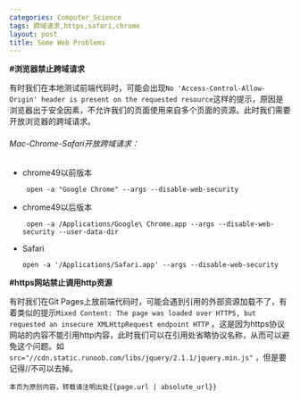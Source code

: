 ```yaml
---
categories: Computer_Science
tags: 跨域请求,https,safari,chrome
layout: post
title: Some Web Problems
---
```




**#浏览器禁止跨域请求**

有时我们在本地测试前端代码时，可能会出现`No 'Access-Control-Allow-Origin' header is present on the requested resource`这样的提示，原因是浏览器出于安全因素，不允许我们的页面使用来自多个页面的资源。此时我们需要开放浏览器的跨域请求。

###### Mac-Chrome-Safari开放跨域请求：

- chrome49以前版本

  ```
   open -a "Google Chrome" --args --disable-web-security
  ```

- chrome49以后版本

  ```
   open -a /Applications/Google\ Chrome.app --args --disable-web-security --user-data-dir
  ```

- Safari

  ```
  open -a '/Applications/Safari.app' --args --disable-web-security
  ```



**#https网站禁止调用http资源**

有时我们在Git Pages上放前端代码时，可能会遇到引用的外部资源加载不了，有着类似的提示`Mixed Content: The page was loaded over HTTPS, but requested an insecure XMLHttpRequest endpoint HTTP` 。这是因为https协议网站的内容不能引用http内容，此时我们可以在引用处省略协议名称，从而可以避免这个问题。如`src="//cdn.static.runoob.com/libs/jquery/2.1.1/jquery.min.js"` ，但是要记得//不可以去掉。


```
本页为原创内容，转载请注明出处{{page.url | absolute_url}}
```



